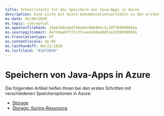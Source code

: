 ```yaml
---
title: Schnellstarts für das Speichern von Java-Apps in Azure
description: Eine Liste mit Azure-Dokumentationsartikeln zu den ersten Schritten im Zusammenhang mit dem Speichern von Java-Apps.
ms.date: 04/09/2020
ms.topic: conceptual
ms.openlocfilehash: 24a6160a1bd744e8dc96646dc5c287f89509016a
ms.sourcegitcommit: 0af39ee9ff27c37ceeeb28ea9d51e32995989591
ms.translationtype: HT
ms.contentlocale: de-DE
ms.lasthandoff: 04/21/2020
ms.locfileid: "81672026"
---
```

# <a name="storage-for-java-apps-on-azure"></a>Speichern von Java-Apps in Azure

Die folgenden Artikel helfen Ihnen bei den ersten Schritten mit verschiedenen Speicheroptionen in Azure:

- [Storage](/azure/storage/blobs/storage-quickstart-blobs-java)
- [Storage: Spring-Ressource](/azure/developer/java/spring-framework/configure-spring-boot-starter-java-app-with-azure-storage)
